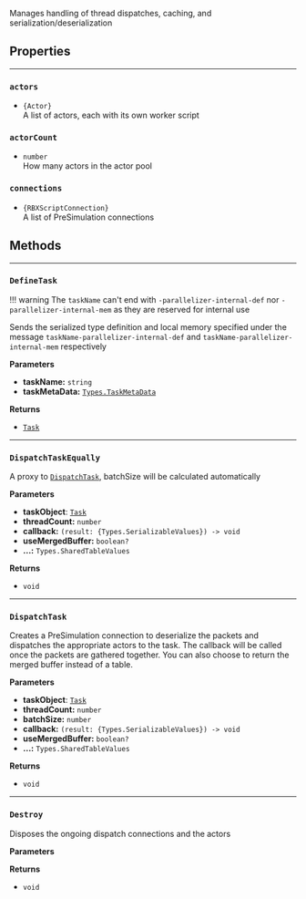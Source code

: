 Manages handling of thread dispatches, caching, and serialization/deserialization
## Properties

---

### `actors`
- `{Actor}`<br>
A list of actors, each with its own worker script

### `actorCount` 
- `number`<br>
How many actors in the actor pool

### `connections` 
- `{RBXScriptConnection}`<br>
A list of PreSimulation connections

## Methods

---

### `DefineTask`

!!! warning
    The `taskName` can't end with `-parallelizer-internal-def` nor `-parallelizer-internal-mem` as they are reserved for internal use

Sends the serialized type definition and local memory specified under the message `taskName-parallelizer-internal-def` and `taskName-parallelizer-internal-mem` respectively

__Parameters__

- __taskName:__ `string`<br>
- __taskMetaData:__ [`Types.TaskMetaData`](/parallelizer/api/types#taskmetadata)<br>

__Returns__

- [`Task`](/parallelizer/api/types#task)

---

### `DispatchTaskEqually`

A proxy to [`DispatchTask`](#dispatchtask), batchSize will be calculated automatically

__Parameters__

- __taskObject__: [`Task`](/parallelizer/api/types#task)<br>
- __threadCount:__ `number`<br>
- __callback:__ `(result: {Types.SerializableValues}) -> void`<br>
- __useMergedBuffer:__ `boolean?`<br>
- __...:__ `Types.SharedTableValues`<br>

__Returns__

- `void`

---

### `DispatchTask`

Creates a PreSimulation connection to deserialize the packets and dispatches the appropriate actors to the task. The callback will be called once the packets are gathered together. You can also choose to return the merged buffer instead of a table.

__Parameters__

- __taskObject__: [`Task`](/parallelizer/api/types#task)<br>
- __threadCount:__ `number`<br>
- __batchSize:__ `number`<br>
- __callback:__ `(result: {Types.SerializableValues}) -> void`<br>
- __useMergedBuffer:__ `boolean?`<br>
- __...:__ `Types.SharedTableValues`<br>

__Returns__

- `void`

---

### `Destroy`

Disposes the ongoing dispatch connections and the actors

__Parameters__

__Returns__

- `void`